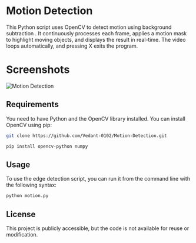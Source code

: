 # Motion Detection 

This Python script uses OpenCV to detect motion using background subtraction . It continuously processes each frame, applies a motion mask to highlight moving objects, and displays the result in real-time. The video loops automatically, and pressing X exits the program.

# Screenshots

![Motion Detection](https://github.com/user-attachments/assets/b80cf036-1d75-496f-a753-b626007bca44)


## Requirements
You need to have Python and the OpenCV library installed. You can install OpenCV using pip:

```bash
git clone https://github.com/Vedant-0102/Motion-Detection.git
```

```bash
pip install opencv-python numpy

```
## Usage
To use the edge detection script, you can run it from the command line with the following syntax:

```bash
python motion.py 
```


## License

This project is publicly accessible, but the code is not available for reuse or 
modification.
